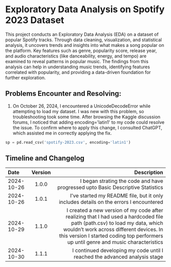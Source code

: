
# Exploratory Data Analysis on Spotify 2023 Dataset

This project conducts an Exploratory Data Analysis (EDA) on a dataset of popular Spotify tracks. Through data cleaning, visualization, and statistical analysis, it uncovers trends and insights into what makes a song popular on the platform. Key features such as genre, popularity score, release year, and audio characteristics (like danceability, energy, and tempo) are examined to reveal patterns in popular music. The findings from this analysis can help in understanding music trends, identifying features correlated with popularity, and providing a data-driven foundation for further exploration.

## Problems Encounter and Resolving: 

1. On October 26, 2024, I encountered a UnicodeDecodeError while attempting to load my dataset. I was new with this problem, so troubleshooting took some time. After browsing the Kaggle discussion forums, I noticed that adding encoding='latin1' to my code could resolve the issue. To confirm where to apply this change, I consulted ChatGPT, which assisted me in correctly applying the fix.
   
```python
sp = pd.read_csv('spotify-2023.csv', encoding='latin1') 
```



## Timeline and Changelog

| Date       | Version | Description                                     |
|:-----------|:-------:|------------------------------------------------:|
| 2024-10-26 | 1.0.0  | I began strating the code and have progressed upto Basic Descriptive Statistics  |
| 2024-10-26 | 1.0.1  | I’ve started my README file, but it only includes details on the errors I encountered |
| 2024-10-29 | 1.1.0  | I created a new version of my code after realizing that I had used a hardcoded file path (path.csv) to load my data, which wouldn’t work across different devices. In this version I started coding top performers up until genre and music characteristics |
| 2024-10-30 | 1.1.1  | I continued developing my code until I reached the advanced analysis stage  |

